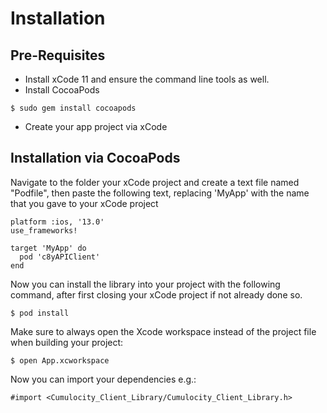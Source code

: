 # Installation #

## Pre-Requisites ##
- Install xCode 11 and ensure the command line tools as well. 
- Install CocoaPods
```
$ sudo gem install cocoapods
```
- Create your app project via xCode

## Installation via CocoaPods ##

Navigate to the folder your xCode project and create a text file named "Podfile",
then paste the following text, replacing 'MyApp' with the name that you gave to your xCode project

```
platform :ios, '13.0'
use_frameworks!

target 'MyApp' do
  pod 'c8yAPIClient'
end
```

Now you can install the library into your project with the following command, after first closing your xCode
project if not already done so.

```
$ pod install
```

Make sure to always open the Xcode workspace instead of the project file when building your project:

```
$ open App.xcworkspace
```

Now you can import your dependencies e.g.:
```
#import <Cumulocity_Client_Library/Cumulocity_Client_Library.h>